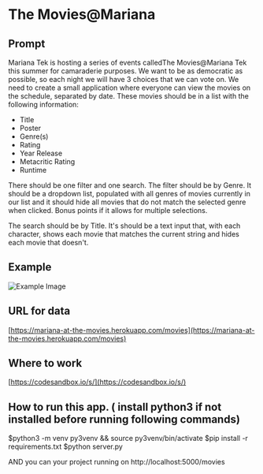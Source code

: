 # The Movies@Mariana

## Prompt

Mariana Tek is hosting a series of events calledThe Movies@Mariana Tek this summer for camaraderie purposes. We want to be as democratic as possible, so each night we will have 3 choices that we can vote on. We need to create a small application where everyone can view the movies on the schedule, separated by date. These movies should be in a list with the following information:

- Title
- Poster
- Genre(s)
- Rating
- Year Release
- Metacritic Rating
- Runtime

There should be one filter and one search. The filter should be by Genre. It should be a dropdown list, populated with all genres of movies currently in our list and it should hide all movies that do not match the selected genre when clicked. Bonus points if it allows for multiple selections.

The search should be by Title. It's should be a text input that, with each character, shows each movie that matches the current string and hides each movie that doesn't.

## Example

![Example Image](https://d1jfzjx68gj8xs.cloudfront.net/items/3q0I2N250A3m32321y2O/Screen%20Shot%202019-06-20%20at%206.44.02%20PM.png)

## URL for data

[https://mariana-at-the-movies.herokuapp.com/movies](https://mariana-at-the-movies.herokuapp.com/movies)

## Where to work

[https://codesandbox.io/s/](https://codesandbox.io/s/)

## How to run this app. ( install python3 if not installed before running following commands)

$python3 -m venv py3venv && source py3venv/bin/activate
$pip install -r requirements.txt
$python server.py

AND you can your project running on http://localhost:5000/movies